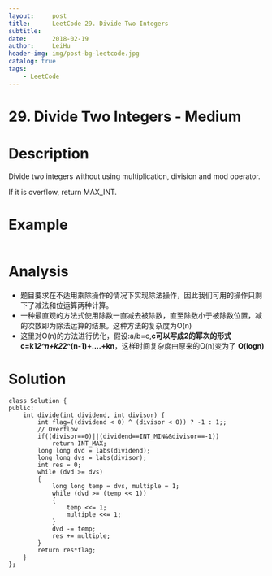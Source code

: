 ```yaml
---
layout:     post
title:      LeetCode 29. Divide Two Integers
subtitle:   
date:       2018-02-19
author:     LeiHu
header-img: img/post-bg-leetcode.jpg
catalog: true
tags:
    - LeetCode
---
```

# 29. Divide Two Integers - Medium

# Description
Divide two integers without using multiplication, division and mod operator.

If it is overflow, return MAX_INT.

# Example
```

```

# Analysis
- 题目要求在不适用乘除操作的情况下实现除法操作，因此我们可用的操作只剩下了减法和位运算两种计算。
- 一种最直观的方法式使用除数一直减去被除数，直至除数小于被除数位置，减的次数即为除法运算的结果。这种方法的复杂度为O(n)
- 这里对O(n)的方法进行优化，假设:a/b=c,**c可以写成2的幂次的形式c=k1*2^n+k2*2^(n-1)+....+kn**，这样时间复杂度由原来的O(n)变为了 **O(logn)**

# Solution
```
class Solution {
public:
    int divide(int dividend, int divisor) {
        int flag=((dividend < 0) ^ (divisor < 0)) ? -1 : 1;;
        // Overflow
        if((divisor==0)||(dividend==INT_MIN&&divisor==-1))
            return INT_MAX;
        long long dvd = labs(dividend);
        long long dvs = labs(divisor);
        int res = 0;
        while (dvd >= dvs)
        {
            long long temp = dvs, multiple = 1;
            while (dvd >= (temp << 1))
            {
                temp <<= 1;
                multiple <<= 1;
            }
            dvd -= temp;
            res += multiple;
        }
        return res*flag;
    }
};
```
